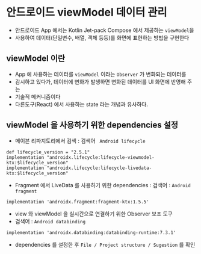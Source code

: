 # 안드로이드 viewModel 데이터 관리
* 안드로이드 App 에서는 Kotlin Jet-pack Compose 에서 제공하는 `viewModel`을
* 사용하여 데이터(단일변수, 배열, 객체 등등)를 화면에 표현하는 방법을 구현한다

## viewModel 이란
* App 에 사용하는 데이터를 `viewModel` 이라는 `Observer` 가 변화되는 데이터를
* 감시하고 있다가, 데이터에 변화가 발생하면 변화된 데이터를 UI 화면에 반영해 주는
* 기술적 메커니즘이다
* 다른도구(React) 에서 사용하는 state 라는 개념과 유사하다.

## viewModel 을 사용하기 위한 dependencies 설정
* 메이븐 리파지토리에서 검색 : 검색어 ` Android lifecycle`
```agsl
def lifecycle_version = "2.5.1"
implementation "androidx.lifecycle:lifecycle-viewmodel-ktx:$lifecycle_version"
implementation "androidx.lifecycle:lifecycle-livedata-ktx:$lifecycle_version"
```
* Fragment 에서 LiveData 를 사용하기 위한 dependencies : 검색어 : `Android fragment`
```agsl
implementation 'androidx.fragment:fragment-ktx:1.5.5'
```
* view 와 viewModel 을 실시간으로 연결하기 위한 Observer 보조 도구
* 검색어 : `Android databinding`
```agsl
implementation 'androidx.databinding:databinding-runtime:7.3.1'
```
* dependencies 를 설정한 후 `File / Project structure / Sugestion` 를 확인